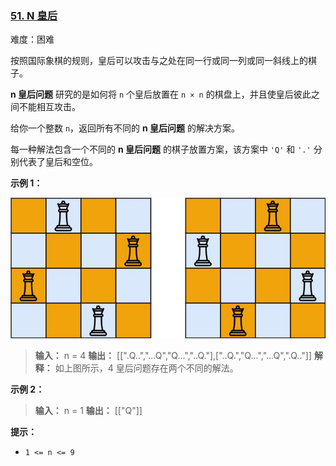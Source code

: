### [51\. N 皇后](https://leetcode.cn/problems/n-queens/)

难度：困难

按照国际象棋的规则，皇后可以攻击与之处在同一行或同一列或同一斜线上的棋子。

**n 皇后问题** 研究的是如何将 `n` 个皇后放置在 <code>n &times; n</code> 的棋盘上，并且使皇后彼此之间不能相互攻击。

给你一个整数 `n`，返回所有不同的 **n 皇后问题** 的解决方案。

每一种解法包含一个不同的 **n 皇后问题** 的棋子放置方案，该方案中 `'Q'` 和 `'.'` 分别代表了皇后和空位。

**示例 1：**

![](./assets/img/Question0051.jpg)

> **输入：** n = 4
> **输出：** \[[".Q..","...Q","Q...","..Q."],["..Q.","Q...","...Q",".Q.."]]
> **解释：** 如上图所示，4 皇后问题存在两个不同的解法。

**示例 2：**

> **输入：** n = 1
> **输出：** \[["Q"]]

**提示：**

- `1 <= n <= 9`
